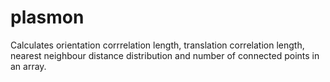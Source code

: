 # plasmon
Calculates orientation corrrelation length, translation correlation length, nearest neighbour distance distribution and number of connected points in an array. 
